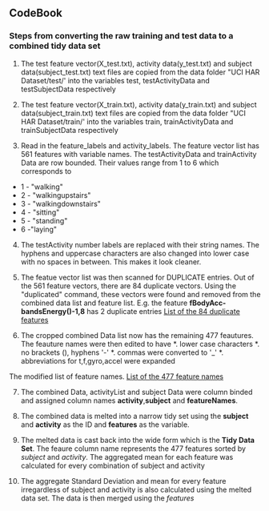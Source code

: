 ## CodeBook

### Steps from converting the raw training and test data to a combined tidy data set

1. The test feature vector(X_test.txt), activity data(y_test.txt) and subject data(subject_test.txt) text files are copied from the data folder "UCI HAR Dataset/test/' into the variables test, testActivityData and testSubjectData respectively

2. The test feature vector(X_train.txt), activity data(y_train.txt) and subject data(subject_train.txt) text files are copied from the data folder "UCI HAR Dataset/train/' into the variables train, trainActivityData and trainSubjectData respectively
  
3.  Read in the feature_labels and activity_labels. The feature vector list has 561 features with variable names. The testActivityData and trainActivity Data are row bounded. Their values range from 1 to 6 which corresponds to
  * 1 - "walking"  
  * 2 - "walkingupstairs" 
  * 3 - "walkingdownstairs"  
  * 4 - "sitting"     
  * 5 - "standing"           
  * 6 -"laying"

4. The testActivity number labels are replaced with their string names. The hyphens and uppercase characters are also changed into lower case with no spaces in between. This makes it look cleaner.

5. The featue vector list was then scanned for DUPLICATE entries. Out of the 561 feature vectors, there are 84 duplicate vectors. Using the "duplicated" command, these vectors were found and removed from the combined data list and feature list. E.g. the feature **fBodyAcc-bandsEnergy()-1,8** has 2 duplicate entries [List of the 84 duplicate features ](https://github.com/beeps82/GettingAndCleaningData/blob/master/duplicateFeatureList.md)

6. The cropped combined Data list now has the remaining 477 feautures. The feauture names were then edited to have
  *. lower case characters
  *. no brackets (), hyphens '-' 
  *. commas were converted to '_' 
  *. abbreviations for t,f,gyro,accel were expanded
  
  The modified list of feature names. [List of the 477 feature names  ](https://github.com/beeps82/GettingAndCleaningData/blob/master/featureNameList.md)

7. The combined Data, activityList and subject Data were column binded and assigned column names **activity**,**subject** and **featureNames**. 

8. The combined data is melted into a narrow tidy set using the **subject** and **activity** as the ID and **features**    as the variable. 
 
9. The melted data is cast back into the wide form which is the **Tidy Data Set**. The feaure column name represents the    477 features sorted by *subject* and *activity*. The aggregated mean for each feature was calculated for every      combination of subject and activity

10. The aggregate Standard Deviation and mean for every feature irregardless of subject and activity is also calculated using the melted data set. The data is then merged using the *features*

